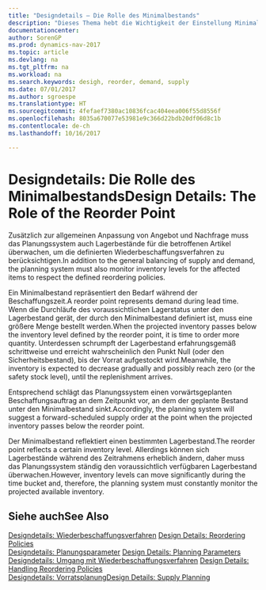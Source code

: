 ```yaml
---
title: "Designdetails – Die Rolle des Minimalbestands"
description: "Dieses Thema hebt die Wichtigkeit der Einstellung Minimalbed hervor, damit Sie wissen, wann Sie den Bestand erneuern müssen."
documentationcenter: 
author: SorenGP
ms.prod: dynamics-nav-2017
ms.topic: article
ms.devlang: na
ms.tgt_pltfrm: na
ms.workload: na
ms.search.keywords: desigh, reorder, demand, supply
ms.date: 07/01/2017
ms.author: sgroespe
ms.translationtype: HT
ms.sourcegitcommit: 4fefaef7380ac10836fcac404eea006f55d8556f
ms.openlocfilehash: 8035a670077e53981e9c366d22bdb20df06d8c1b
ms.contentlocale: de-ch
ms.lasthandoff: 10/16/2017

---
```

# <a name="design-details-the-role-of-the-reorder-point"></a><span data-ttu-id="026b0-103">Designdetails: Die Rolle des Minimalbestands</span><span class="sxs-lookup"><span data-stu-id="026b0-103">Design Details: The Role of the Reorder Point</span></span>
<span data-ttu-id="026b0-104">Zusätzlich zur allgemeinen Anpassung von Angebot und Nachfrage muss das Planungssystem auch Lagerbestände für die betroffenen Artikel überwachen, um die definierten Wiederbeschaffungsverfahren zu berücksichtigen.</span><span class="sxs-lookup"><span data-stu-id="026b0-104">In addition to the general balancing of supply and demand, the planning system must also monitor inventory levels for the affected items to respect the defined reordering policies.</span></span>  
  
<span data-ttu-id="026b0-105">Ein Minimalbestand repräsentiert den Bedarf während der Beschaffungszeit.</span><span class="sxs-lookup"><span data-stu-id="026b0-105">A reorder point represents demand during lead time.</span></span> <span data-ttu-id="026b0-106">Wenn die Durchläufe des voraussichtlichen Lagerstatus unter den Lagerbestand gerät, der durch den Minimalbestand definiert ist, muss eine größere Menge bestellt werden.</span><span class="sxs-lookup"><span data-stu-id="026b0-106">When the projected inventory passes below the inventory level defined by the reorder point, it is time to order more quantity.</span></span> <span data-ttu-id="026b0-107">Unterdessen schrumpft der Lagerbestand erfahrungsgemäß schrittweise und erreicht wahrscheinlich den Punkt Null (oder den Sicherheitsbestand), bis der Vorrat aufgestockt wird.</span><span class="sxs-lookup"><span data-stu-id="026b0-107">Meanwhile, the inventory is expected to decrease gradually and possibly reach zero (or the safety stock level), until the replenishment arrives.</span></span>  
  
<span data-ttu-id="026b0-108">Entsprechend schlägt das Planungssystem einen vorwärtsgeplanten Beschaffungsauftrag an dem Zeitpunkt vor, an dem der geplante Bestand unter den Minimalbestand sinkt.</span><span class="sxs-lookup"><span data-stu-id="026b0-108">Accordingly, the planning system will suggest a forward-scheduled supply order at the point when the projected inventory passes below the reorder point.</span></span>  
  
<span data-ttu-id="026b0-109">Der Minimalbestand reflektiert einen bestimmten Lagerbestand.</span><span class="sxs-lookup"><span data-stu-id="026b0-109">The reorder point reflects a certain inventory level.</span></span> <span data-ttu-id="026b0-110">Allerdings können sich Lagerbestände während des Zeitrahmens erheblich ändern, daher muss das Planungssystem ständig den voraussichtlich verfügbaren Lagerbestand überwachen.</span><span class="sxs-lookup"><span data-stu-id="026b0-110">However, inventory levels can move significantly during the time bucket and, therefore, the planning system must constantly monitor the projected available inventory.</span></span>  
  
## <a name="see-also"></a><span data-ttu-id="026b0-111">Siehe auch</span><span class="sxs-lookup"><span data-stu-id="026b0-111">See Also</span></span>  
<span data-ttu-id="026b0-112">[Designdetails: Wiederbeschaffungsverfahren](design-details-reordering-policies.md) </span><span class="sxs-lookup"><span data-stu-id="026b0-112">[Design Details: Reordering Policies](design-details-reordering-policies.md) </span></span>  
<span data-ttu-id="026b0-113">[Designdetails: Planungsparameter](design-details-planning-parameters.md) </span><span class="sxs-lookup"><span data-stu-id="026b0-113">[Design Details: Planning Parameters](design-details-planning-parameters.md) </span></span>  
<span data-ttu-id="026b0-114">[Designdetails: Umgang mit Wiederbeschaffungsverfahren](design-details-handling-reordering-policies.md) </span><span class="sxs-lookup"><span data-stu-id="026b0-114">[Design Details: Handling Reordering Policies](design-details-handling-reordering-policies.md) </span></span>  
[<span data-ttu-id="026b0-115">Designdetails: Vorratsplanung</span><span class="sxs-lookup"><span data-stu-id="026b0-115">Design Details: Supply Planning</span></span>](design-details-supply-planning.md)
